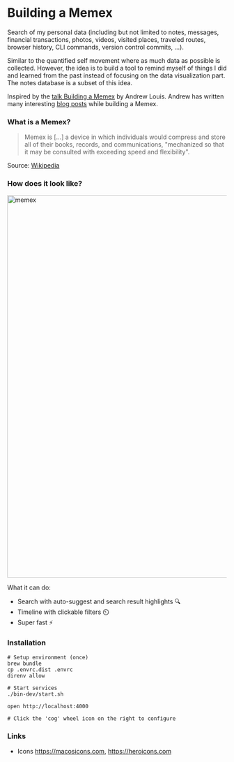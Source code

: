 # Building a Memex

Search of my personal data (including but not limited to notes, messages, financial transactions,
photos, videos, visited places, traveled routes, browser history, CLI commands,
version control commits, ...).

Similar to the quantified self movement where as much data as possible is collected.
However, the idea is to build a tool to remind myself of things I did and learned from
the past instead of focusing on the data visualization part. The notes database is a
subset of this idea.

Inspired by the [talk Building a Memex](https://www.youtube.com/watch?v=DFWxvQn4cf8&t=1616s) by Andrew Louis.
Andrew has written many interesting [blog posts](https://hyfen.net/memex/) while building a Memex.

### What is a Memex?

> Memex is [...] a device in which individuals would compress and store
> all of their books, records, and communications, "mechanized so that
> it may be consulted with exceeding speed and flexibility".

Source: [Wikipedia](https://en.wikipedia.org/wiki/Memex)

### How does it look like?
<img width="876" alt="memex" src="https://github.com/adri/memex/assets/133832/953dd65f-1948-4e88-9684-2c5a52b9a547">

What it can do:

* Search with auto-suggest and search result highlights 🔍
* Timeline with clickable filters ⏲️
* Super fast ⚡

### Installation

```
# Setup environment (once)
brew bundle
cp .envrc.dist .envrc
direnv allow

# Start services
./bin-dev/start.sh

open http://localhost:4000

# Click the 'cog' wheel icon on the right to configure
```

### Links

- Icons https://macosicons.com, https://heroicons.com
